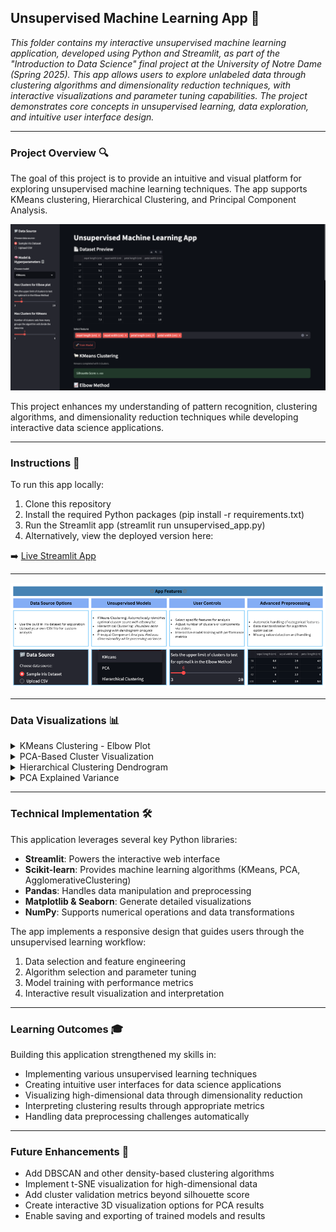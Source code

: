 ## Unsupervised Machine Learning App 🧠

<em>This folder contains my interactive unsupervised machine learning application, developed using Python and Streamlit, as part of the "Introduction to Data Science" final project at the University of Notre Dame (Spring 2025). This app allows users to explore unlabeled data through clustering algorithms and dimensionality reduction techniques, with interactive visualizations and parameter tuning capabilities. The project demonstrates core concepts in unsupervised learning, data exploration, and intuitive user interface design.</em>

___

### Project Overview 🔍

The goal of this project is to provide an intuitive and visual platform for exploring unsupervised machine learning techniques. The app supports KMeans clustering, Hierarchical Clustering, and Principal Component Analysis.

![Project Overview](https://github.com/marceloguzmanaguirre/GUZMANAGUIRRE-Data-Science-Portfolio/blob/37f000191e153fa33b884de303228bffb510accf/MLUnsupervisedApp/MLUScreenshot.png)

This project enhances my understanding of pattern recognition, clustering algorithms, and dimensionality reduction techniques while developing interactive data science applications.

___

### Instructions 🧭

To run this app locally:

1. Clone this repository
2. Install the required Python packages (pip install -r requirements.txt)
3. Run the Streamlit app (streamlit run unsupervised_app.py)
4. Alternatively, view the deployed version here:

➡️ [Live Streamlit App](https://guzmanaguirre-data-science-portfolio-unsupervised-ml-app.streamlit.app/)

___

![App Features](https://github.com/marceloguzmanaguirre/GUZMANAGUIRRE-Data-Science-Portfolio/blob/37f000191e153fa33b884de303228bffb510accf/MLUnsupervisedApp/MLUFeatures.png)

___

### Data Visualizations 📊

<details><summary>KMeans Clustering - Elbow Plot</summary>
<img src="https://github.com/marceloguzmanaguirre/GUZMANAGUIRRE-Data-Science-Portfolio/blob/37f000191e153fa33b884de303228bffb510accf/MLUnsupervisedApp/MLUElbow.png"/>
This plot helps identify the optimal number of clusters by showing the point where adding more clusters provides diminishing returns. The "elbow" in the curve represents the ideal balance between simplicity and accuracy.
</details>

<details><summary>PCA-Based Cluster Visualization</summary>
<img src="https://github.com/marceloguzmanaguirre/GUZMANAGUIRRE-Data-Science-Portfolio/blob/37f000191e153fa33b884de303228bffb510accf/MLUnsupervisedApp/MLUPCA.png"/>
This scatterplot shows the clustering results projected onto the first two principal components, making it possible to visualize high-dimensional clusters in a 2D space. Different colors represent distinct clusters identified by the algorithm.
</details>

<details><summary>Hierarchical Clustering Dendrogram</summary>
<img src="https://github.com/marceloguzmanaguirre/GUZMANAGUIRRE-Data-Science-Portfolio/blob/37f000191e153fa33b884de303228bffb510accf/MLUnsupervisedApp/MLUDendogram.png"/>
The dendrogram visualizes the hierarchical relationship between clusters, showing how data points are grouped together at different similarity levels. The height of each branch represents the distance between merged clusters.
</details>

<details><summary>PCA Explained Variance</summary>
<img src="https://github.com/marceloguzmanaguirre/GUZMANAGUIRRE-Data-Science-Portfolio/blob/37f000191e153fa33b884de303228bffb510accf/MLUnsupervisedApp/MLUVariance.png"/>
This bar chart illustrates how much information each principal component captures, helping users understand how effectively the dimensionality reduction preserves the original data's structure and variance.
</details>

___

### Technical Implementation 🛠️

This application leverages several key Python libraries:

- **Streamlit**: Powers the interactive web interface
- **Scikit-learn**: Provides machine learning algorithms (KMeans, PCA, AgglomerativeClustering)
- **Pandas**: Handles data manipulation and preprocessing
- **Matplotlib & Seaborn**: Generate detailed visualizations
- **NumPy**: Supports numerical operations and data transformations

The app implements a responsive design that guides users through the unsupervised learning workflow:

1. Data selection and feature engineering
2. Algorithm selection and parameter tuning
3. Model training with performance metrics
4. Interactive result visualization and interpretation

___

### Learning Outcomes 🎓

Building this application strengthened my skills in:

- Implementing various unsupervised learning techniques
- Creating intuitive user interfaces for data science applications
- Visualizing high-dimensional data through dimensionality reduction
- Interpreting clustering results through appropriate metrics
- Handling data preprocessing challenges automatically

___

### Future Enhancements 🚀

- Add DBSCAN and other density-based clustering algorithms
- Implement t-SNE visualization for high-dimensional data
- Add cluster validation metrics beyond silhouette score
- Create interactive 3D visualization options for PCA results
- Enable saving and exporting of trained models and results
